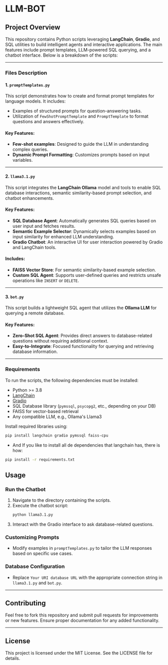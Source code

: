 # LLM-BOT

## Project Overview

This repository contains Python scripts leveraging **LangChain**, **Gradio**, and SQL utilities to build intelligent agents and interactive applications. The main features include prompt templates, LLM-powered SQL querying, and a chatbot interface. Below is a breakdown of the scripts:

---

### **Files Description**

#### 1. **`promptTemplates.py`**
This script demonstrates how to create and format prompt templates for language models. It includes:
- Examples of structured prompts for question-answering tasks.
- Utilization of `FewShotPromptTemplate` and `PromptTemplate` to format questions and answers effectively.

#### Key Features:
- **Few-shot examples**: Designed to guide the LLM in understanding complex queries.
- **Dynamic Prompt Formatting**: Customizes prompts based on input variables.

---

#### 2. **`llama3.1.py`**
This script integrates the **LangChain Ollama** model and tools to enable SQL database interactions, semantic similarity-based prompt selection, and chatbot enhancements.

#### Key Features:
- **SQL Database Agent**: Automatically generates SQL queries based on user input and fetches results.
- **Semantic Example Selector**: Dynamically selects examples based on input similarity for enhanced LLM understanding.
- **Gradio Chatbot**: An interactive UI for user interaction powered by Gradio and LangChain tools.

#### Includes:
- **FAISS Vector Store**: For semantic similarity-based example selection.
- **Custom SQL Agent**: Supports user-defined queries and restricts unsafe operations like `INSERT` or `DELETE`.

---

#### 3. **`bot.py`**
This script builds a lightweight SQL agent that utilizes the **Ollama LLM** for querying a remote database. 

#### Key Features:
- **Zero-Shot SQL Agent**: Provides direct answers to database-related questions without requiring additional context.
- **Easy-to-Integrate**: Focused functionality for querying and retrieving database information.

---

### **Requirements**
To run the scripts, the following dependencies must be installed:
- Python >= 3.8
- [LangChain](https://www.langchain.com/)
- [Gradio](https://gradio.app/)
- SQL Database library (`pymssql`, `psycopg2`, etc., depending on your DB)
- FAISS for vector-based retrieval
- Any compatible LLM, e.g., Ollama's Llama3

Install required libraries using:
```bash
pip install langchain gradio pymssql faiss-cpu
```

- And If you like to install all de dependencies that langchain has, there is how:
```bash
pip install -r requirements.txt
```



## Usage

### Run the Chatbot
1. Navigate to the directory containing the scripts.
2. Execute the chatbot script:
   ```bash
   python llama3.1.py
   ```
3. Interact with the Gradio interface to ask database-related questions.

### Customizing Prompts
- Modify examples in `promptTemplates.py` to tailor the LLM responses based on specific use cases.

### Database Configuration
- Replace `Your URI database URL` with the appropriate connection string in `llama3.1.py` and `bot.py`.

---

## Contributing
Feel free to fork this repository and submit pull requests for improvements or new features. Ensure proper documentation for any added functionality.

---

## License
This project is licensed under the MIT License. See the LICENSE file for details.

